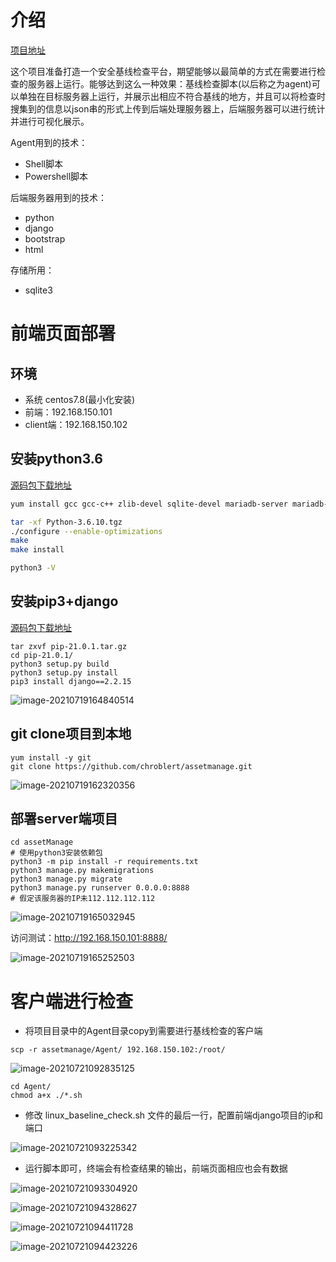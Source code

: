 # 介绍

[项目地址](https://github.com/chroblert/SecurityBaselineCheck)

这个项目准备打造一个安全基线检查平台，期望能够以最简单的方式在需要进行检查的服务器上运行。能够达到这么一种效果：基线检查脚本(以后称之为agent)可以单独在目标服务器上运行，并展示出相应不符合基线的地方，并且可以将检查时搜集到的信息以json串的形式上传到后端处理服务器上，后端服务器可以进行统计并进行可视化展示。

Agent用到的技术：

- Shell脚本
- Powershell脚本

后端服务器用到的技术：

- python
- django
- bootstrap
- html

存储所用：

- sqlite3

# 前端页面部署

## 环境

- 系统 centos7.8(最小化安装)
- 前端：192.168.150.101
- client端：192.168.150.102

##  安装python3.6

[源码包下载地址](https://www.python.org/downloads/source/)

```bash
yum install gcc gcc-c++ zlib-devel sqlite-devel mariadb-server mariadb-devel openssl-devel tcl-devel tk-devel tree libffi-devel -y

tar -xf Python-3.6.10.tgz
./configure --enable-optimizations 
make
make install

python3 -V
```

## 安装pip3+django

[源码包下载地址](https://github.com/pypa/pip/releases/tag/21.0.1)

```
tar zxvf pip-21.0.1.tar.gz
cd pip-21.0.1/
python3 setup.py build
python3 setup.py install
pip3 install django==2.2.15
```

![image-20210719164840514](https://image.lvbibir.cn/blog/image-20210719164840514.png)

## git clone项目到本地	

```
yum install -y git
git clone https://github.com/chroblert/assetmanage.git
```

![image-20210719162320356](https://image.lvbibir.cn/blog/image-20210719162320356.png)

## 部署server端项目

```
cd assetManage
# 使用python3安装依赖包
python3 -m pip install -r requirements.txt
python3 manage.py makemigrations
python3 manage.py migrate
python3 manage.py runserver 0.0.0.0:8888
# 假定该服务器的IP未112.112.112.112
```

![image-20210719165032945](https://image.lvbibir.cn/blog/image-20210721093225342.png)

访问测试：http://192.168.150.101:8888/

![image-20210719165252503](https://image.lvbibir.cn/blog/image-20210719165252503.png)

# 客户端进行检查

- 将项目目录中的Agent目录copy到需要进行基线检查的客户端

```
scp -r assetmanage/Agent/ 192.168.150.102:/root/
```

![image-20210721092835125](https://image.lvbibir.cn/blog/image-20210721092835125.png)

```
cd Agent/
chmod a+x ./*.sh
```

- 修改 linux_baseline_check.sh 文件的最后一行，配置前端django项目的ip和端口

![image-20210721093225342](https://image.lvbibir.cn/blog/image-20210721093304920.png)

- 运行脚本即可，终端会有检查结果的输出，前端页面相应也会有数据

![image-20210721093304920](https://image.lvbibir.cn/blog/image-20210721094328627.png)

![image-20210721094328627](https://image.lvbibir.cn/blog/image-20210719165032945.png)

![image-20210721094411728](https://image.lvbibir.cn/blog/image-20210721094423226.png)

![image-20210721094423226](https://image.lvbibir.cn/blog/image-20210721094411728.png)
